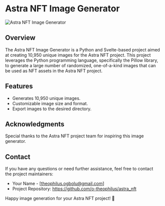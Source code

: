 # Astra NFT Image Generator

![Astra NFT Image Generator](https://github.com/yourusername/astra-nft-image-generator/blob/main/demo.png)

## Overview

The Astra NFT Image Generator is a Python and Svelte-based project aimed at creating 10,950 unique images for the Astra NFT project. This project leverages the Python programming language, specifically the Pillow library, to generate a large number of randomized, one-of-a-kind images that can be used as NFT assets in the Astra NFT project.

## Features

- Generates 10,950 unique images.
- Customizable image size and format.
- Export images to the desired directory.

## Acknowledgments

Special thanks to the Astra NFT project team for inspiring this image generator.

## Contact

If you have any questions or need further assistance, feel free to contact the project maintainers:

- Your Name - [theophilus.ogbolu@gmail.com]
- Project Repository: https://github.com/o-theophilus/astra_nft

Happy image generation for your Astra NFT project! 🚀
